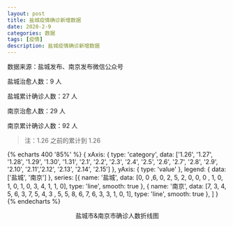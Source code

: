 ```yaml
---
layout: post
title: 盐城疫情确诊新增数据
date: 2020-2-9
categories: 数据
tags: [疫情]
description: 盐城疫情确诊新增数据
---
```


数据来源：盐城发布、南京发布微信公众号

盐城治愈人数：9 人

盐城累计确诊人数：27 人

南京治愈人数：29 人

南京累计确诊人数：92 人

> 注：1.26 之前的累计到 1.26

{% echarts 400 '85%' %}
{
xAxis: {
type: 'category',
data: ['1.26', '1.27', '1.28', '1.29', '1.30', '1.31', '2.1', '2.2', '2.3', '2.4', '2.5', '2.6', '2.7', '2.8', '2.9', '2.10', '2.11','2.12', '2.13', '2.14', '2.15']
},
yAxis: {
type: 'value'
},
legend: {
data: ['盐城', '南京']
},
series: [{
name: '盐城',
data: [0, 0 ,6, 0, 2, 5, 2, 0, 0, 0 , 1, 0, 1, 0, 1, 0, 3, 4, 1, 1, 0],
type: 'line',
smooth: true
},
{
name: '南京',
data: [7, 3, 4, 5, 6, 3, 7, 5, 4, 3 , 5, 5, 8, 6, 7, 6, 3, 3, 1, 0, 1],
type: 'line',
smooth: true
},
]
}
{% endecharts %}

<center>盐城市&南京市确诊人数折线图</center>
